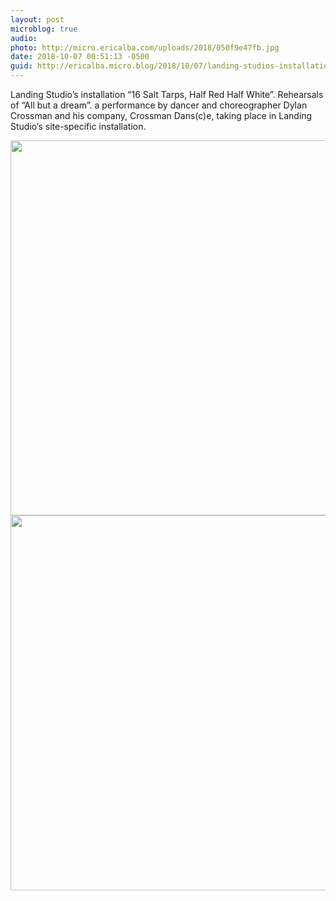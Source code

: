 ```yaml
---
layout: post
microblog: true
audio: 
photo: http://micro.ericalba.com/uploads/2018/050f9e47fb.jpg
date: 2018-10-07 00:51:13 -0500
guid: http://ericalba.micro.blog/2018/10/07/landing-studios-installation.html
---
```

Landing Studio’s installation “16 Salt Tarps, Half Red Half White”. Rehearsals of “All but a dream”. a performance by dancer and choreographer Dylan Crossman and his company, Crossman Dans(c)e, taking place in Landing Studio’s site-specific installation.

<img src="http://micro.ericalba.com/uploads/2018/8d6191d712.jpg" width="600" height="600" /><img src="http://micro.ericalba.com/uploads/2018/050f9e47fb.jpg" width="600" height="600" />
